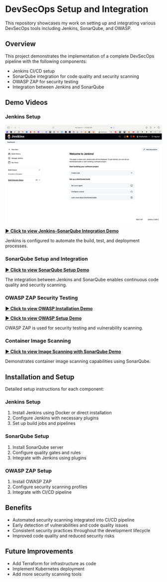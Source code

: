 # DevSecOps Setup and Integration

This repository showcases my work on setting up and integrating various DevSecOps tools including Jenkins, SonarQube, and OWASP.

## Overview

This project demonstrates the implementation of a complete DevSecOps pipeline with the following components:

- Jenkins CI/CD setup
- SonarQube integration for code quality and security scanning
- OWASP ZAP for security testing
- Integration between Jenkins and SonarQube

## Demo Videos

### Jenkins Setup
![Jenkins Setup](./images/JenkinSetup.png)

**[▶️ Click to view Jenkins-SonarQube Integration Demo](https://github.com/Anshuman-git-code/DevSecOps-Setup-Integretion/raw/main/videos/Integreting-jenkin-sonarQube-compressed.mov)**

Jenkins is configured to automate the build, test, and deployment processes.

### SonarQube Setup and Integration

**[▶️ Click to view SonarQube Setup Demo](https://github.com/Anshuman-git-code/DevSecOps-Setup-Integretion/raw/main/videos/settingUp-sonarQube.mov)**

The integration between Jenkins and SonarQube enables continuous code quality and security scanning.

### OWASP ZAP Security Testing

**[▶️ Click to view OWASP Installation Demo](https://github.com/Anshuman-git-code/DevSecOps-Setup-Integretion/raw/main/videos/OWASP_Installation.mov)**

**[▶️ Click to view OWASP Setup Demo](https://github.com/Anshuman-git-code/DevSecOps-Setup-Integretion/raw/main/videos/OWASP-SetUp.mov)**

OWASP ZAP is used for security testing and vulnerability scanning.

### Container Image Scanning

**[▶️ Click to view Image Scanning with SonarQube Demo](https://github.com/Anshuman-git-code/DevSecOps-Setup-Integretion/raw/main/videos/Scanning_Image_SonaeQube.mov)**

Demonstrates container image scanning capabilities using SonarQube.

## Installation and Setup

Detailed setup instructions for each component:

### Jenkins Setup
1. Install Jenkins using Docker or direct installation
2. Configure Jenkins with necessary plugins
3. Set up build jobs and pipelines

### SonarQube Setup
1. Install SonarQube server
2. Configure quality gates and rules
3. Integrate with Jenkins using plugins

### OWASP ZAP Setup
1. Install OWASP ZAP
2. Configure security scanning profiles
3. Integrate with CI/CD pipeline

## Benefits

- Automated security scanning integrated into CI/CD pipeline
- Early detection of vulnerabilities and code quality issues
- Consistent security practices throughout the development lifecycle
- Improved code quality and reduced security risks

## Future Improvements

- Add Terraform for infrastructure as code
- Implement Kubernetes deployment
- Add more security scanning tools

